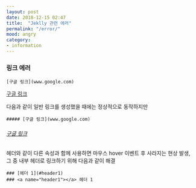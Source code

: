 ```yaml
---
layout: post
date: 2018-12-15 02:47
title:  "Jeklly 관련 에러"
permalink: "/error/"
mood: angry
category: 
- information
---
```


### 링크 에러

`[구글 링크](www.google.com)`

[구글 링크](www.google.com) 

다음과 같이 일반 링크를 생성했을 때에는 정상적으로 동작하지만

`##### [구글 링크](www.google.com) `

###### [구글 링크](www.google.com) 

헤더와 같이 다른 속성과 함께 사용하면 마우스 hover 이벤트 후 사라지는 현상 발생, 그 중 내부 헤더로 링크하기 위해 다음과 같이 해결


`### [헤더 1](#header1)`  
`### <a name="header1"></a> 헤더 1`